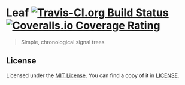 # Leaf [![Travis-CI.org Build Status](https://img.shields.io/travis/Qix-/leaf.svg?style=flat-square)](https://travis-ci.org/Qix-/leaf) [![Coveralls.io Coverage Rating](https://img.shields.io/coveralls/Qix-/leaf.svg?style=flat-square)](https://coveralls.io/r/Qix-/leaf)
> Simple, chronological signal trees

## License
Licensed under the [MIT License](http://opensource.org/licenses/MIT).
You can find a copy of it in [LICENSE](LICENSE).

